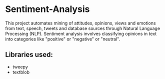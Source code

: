 # Sentiment-Analysis
This project automates mining of attitudes, opinions, views and emotions from text, speech, tweets and database sources through Natural Language Processing (NLP). Sentiment analysis  involves classifying opinions in text into categories like "positive"  or "negative" or "neutral". 

## Libraries used:
* tweepy
* textblob
